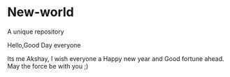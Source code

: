 # New-world
A unique repository


Hello,Good Day everyone


Its me Akshay, I wish everyone a Happy new year and Good fortune ahead.
May the force be with you ;)

